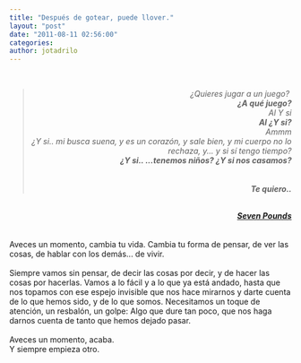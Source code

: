 ```yaml
---
title: "Después de gotear, puede llover."
layout: "post"
date: "2011-08-11 02:56:00"
categories: 
author: jotadrilo
---
```


<div class="css-full-post-content js-full-post-content">
<div style="text-align: right;"><br /></div><blockquote><div style="text-align: right;"><i>¿Quieres jugar a un juego?&nbsp;</i></div><div style="text-align: right;"><b><i>¿A qué juego?</i></b></div><div style="text-align: right;"><i>Al Y si</i></div><div style="text-align: right;"><b><i>Al ¿Y si?</i></b></div><div style="text-align: right;"><i>Ammm</i></div><div style="text-align: right;"><i>¿Y si.. mi busca suena, y es un corazón, y sale bien, y mi cuerpo no lo rechaza, y... y si sí tengo tiempo?</i></div><div style="text-align: right;"><b><i>¿Y si.. ...tenemos niños? ¿Y si nos casamos?</i></b></div><div style="text-align: right;"><br /></div><div style="text-align: right;"><br /></div><div style="text-align: right;"><i><b>Te quiero.. </b><br /></i></div></blockquote><div style="text-align: right;"><br /></div><div style="text-align: right;"><i><u><b>Seven Pounds</b></u></i></div><br /><br />Aveces un momento, cambia tu vida. Cambia tu forma de pensar, de ver las cosas, de hablar con los demás... de vivir.<br /><br />Siempre vamos sin pensar, de decir las cosas por decir, y de hacer las cosas por hacerlas. Vamos a lo fácil y a lo que ya está andado, hasta que nos topamos con ese espejo invisible que nos hace mirarnos y darte cuenta de lo que hemos sido, y de lo que somos. Necesitamos un toque de atención, un resbalón, un golpe: Algo que dure tan poco, que nos haga darnos cuenta de tanto que hemos dejado pasar.<br /><br />Aveces un momento, acaba.<br />Y siempre empieza otro.
</div>